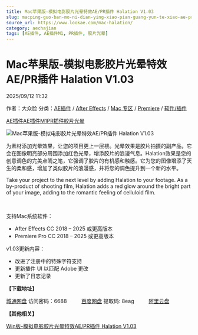 ```yaml
---
title: Mac苹果版-模拟电影胶片光晕特效AE/PR插件 Halation V1.03
slug: macping-guo-ban-mo-ni-dian-ying-xiao-pian-guang-yun-te-xiao-ae-prcha-jian-halation-v1-03
source_url: https://www.lookae.com/mac-halation/
category: aechajian
tags: [AE插件, AE插件M1, PR插件, 胶片光晕]
---
```

# Mac苹果版-模拟电影胶片光晕特效AE/PR插件 Halation V1.03

2025/09/12 11:32

作者：大众脸
分类：[AE插件](https://www.lookae.com/after-effects/aechajian/) / [After Effects](https://www.lookae.com/after-effects/) / [Mac 专区](https://www.lookae.com/mac-osx/) / [Premiere](https://www.lookae.com/qitarjcj/premierezy/) / [软件/插件](https://www.lookae.com/qitarjcj/)

[AE插件](https://www.lookae.com/tag/ae%e6%8f%92%e4%bb%b6/)[AE插件M1](https://www.lookae.com/tag/aem1/)[PR插件](https://www.lookae.com/tag/pr%e6%8f%92%e4%bb%b6/)[胶片光晕](https://www.lookae.com/tag/%e8%83%b6%e7%89%87%e5%85%89%e6%99%95/)

![Mac苹果版-模拟电影胶片光晕特效AE/PR插件 Halation V1.03](https://www.lookae.com/wp-content/uploads/2025/09/Halation-ADOBE.jpg "Mac苹果版-模拟电影胶片光晕特效AE/PR插件 Halation V1.03-LookAE.com")

为素材添加光晕效果，让您的项目更上一层楼。光晕效果是胶片拍摄的副产品，它会在图像明亮部分周围添加红色光晕，增添胶片的浪漫气息。Halation效果是您的创意调色的完美点睛之笔，它强调了胶片的有机感和触感。它为您的图像增添了天生的柔和感，增加了类似胶片的浪漫感，并将您的调色提升到一个新的水平。

Take your project to the next level by adding Halation to your footage. As a by-product of shooting film, Halation adds a red glow around the bright part of your image, adding to the romantic feeling of celluloid film.

[﻿](http://cloud.video.taobao.com/play/u/null/p/1/e/6/t/1/495670455326.mp4)

支持Mac系统软件：

* After Effects CC 2018 – 2025 或更高版本
* Premiere Pro CC 2018 – 2025 或更高版本

v1.03更新内容：

* 改进了注册中的特殊字符支持
* 更新插件 UI 以匹配 Adob​​e 更改
* 更新了日志记录

**【下载地址】**

[城通网盘](https://url70.ctfile.com/f/2827370-8429523223-1879c1?p=4431) 访问密码：6688          [百度网盘](https://pan.baidu.com/s/1y0RGHz3m0Y_yi06QPZmuVA?pwd=8eag) 提取码: 8eag          [阿里云盘](https://www.alipan.com/s/mQgQ8qEig75)

**【其他相关】**

[Win版-模拟电影胶片光晕特效AE/PR插件 Halation V1.03](https://www.lookae.com/halation-103/)

